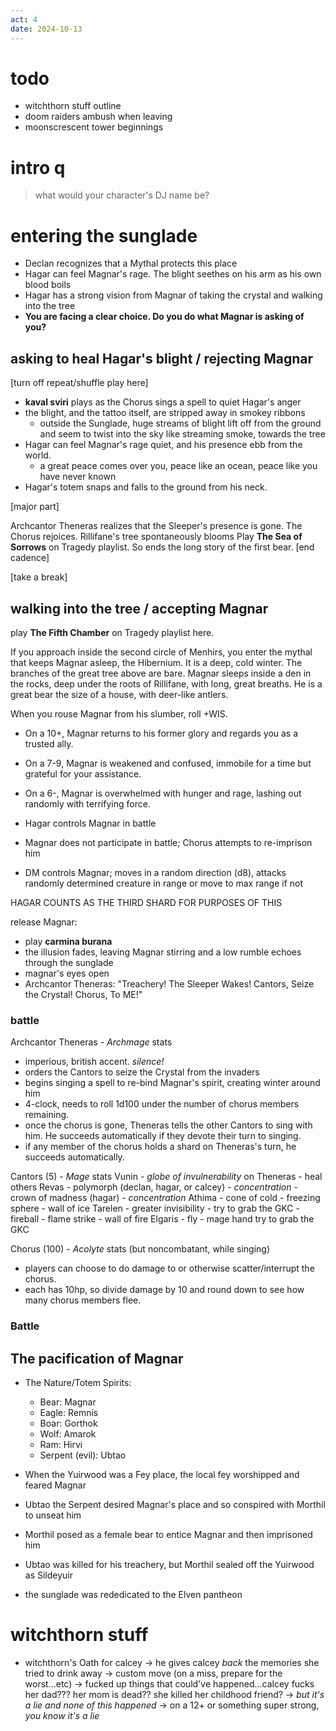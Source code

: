 ```yaml
---
act: 4
date: 2024-10-13
---
```


# todo
- witchthorn stuff outline
- doom raiders ambush when leaving
- moonscrescent tower beginnings

# intro q

> what would your character's DJ name be?

# entering the sunglade

- Declan recognizes that a Mythal protects this place
- Hagar can feel Magnar's rage. The blight seethes on his arm as his own blood boils
- Hagar has a strong vision from Magnar of taking the crystal and walking into the tree
- **You are facing a clear choice. Do you do what Magnar is asking of you?**

## asking to heal Hagar's blight / rejecting Magnar

[turn off repeat/shuffle play here]

- **kaval sviri** plays as the Chorus sings a spell to quiet Hagar's anger
- the blight, and the tattoo itself, are stripped away in smokey ribbons
  - outside the Sunglade, huge streams of blight lift off from the ground and seem to twist into the sky like streaming smoke, towards the tree
- Hagar can feel Magnar's rage quiet, and his presence ebb from the world.
  - a great peace comes over you, peace like an ocean, peace like you have never known
- Hagar's totem snaps and falls to the ground from his neck.

[major part]

Archcantor Theneras realizes that the Sleeper's presence is gone. The Chorus rejoices. 
Rillifane's tree spontaneously blooms
Play **The Sea of Sorrows**  on Tragedy playlist.
So ends the long story of the first bear.  [end cadence]

[take a break]

## walking into the tree / accepting Magnar

play **The Fifth Chamber** on Tragedy playlist here.

If you approach inside the second circle of Menhirs, you enter the mythal that keeps Magnar asleep, the Hibernium. It is a deep, cold winter. The branches of the great tree above are bare. Magnar sleeps inside a den in the rocks, deep under the roots of Rillifane, with long, great breaths. He is a great bear the size of a house, with deer-like antlers.

When you rouse Magnar from his slumber, roll +WIS.

- On a 10+, Magnar returns to his former glory and regards you as a trusted ally.
- On a 7-9, Magnar is weakened and confused, immobile for a time but grateful for your assistance.
- On a 6-, Magnar is overwhelmed with hunger and rage, lashing out randomly with terrifying force.

- Hagar controls Magnar in battle
- Magnar does not participate in battle; Chorus attempts to re-imprison him
- DM controls Magnar; moves in a random direction (d8), attacks randomly determined creature in range or move to max range if not

HAGAR COUNTS AS THE THIRD SHARD FOR PURPOSES OF THIS

release Magnar:
- play **carmina burana**
- the illusion fades, leaving Magnar stirring and a low rumble echoes through the sunglade
- magnar's eyes open
- Archcantor Theneras: "Treachery! The Sleeper Wakes! Cantors, Seize the Crystal! Chorus, To ME!"

### battle

Archcantor Theneras - _Archmage_ stats
- imperious, british accent. *silence!*
- orders the Cantors to seize the Crystal from the invaders
- begins singing a spell to re-bind Magnar's spirit, creating winter around him
- 4-clock, needs to roll 1d100 under the number of chorus members remaining.
- once the chorus is gone, Theneras tells the other Cantors to sing with him. He succeeds automatically if they devote their turn to singing.
- if any member of the chorus holds a shard on Theneras's turn, he succeeds automatically.

Cantors (5) - _Mage_ stats
  Vunin 
    - _globe of invulnerability_ on Theneras
    - heal others
  Revas
    - polymorph (declan, hagar, or calcey) - _concentration_
    - crown of madness (hagar) - _concentration_
  Athima
    - cone of cold
    - freezing sphere
    - wall of ice
  Tarelen
    - greater invisibility
    - try to grab the GKC
    - fireball
    - flame strike
    - wall of fire
  Elgaris
    - fly
    - mage hand try to grab the GKC

Chorus (100) - _Acolyte_ stats (but noncombatant, while singing)
- players can choose to do damage to or otherwise scatter/interrupt the chorus.
- each has 10hp, so divide damage by 10 and round down to see how many chorus members flee.

### Battle

## The pacification of Magnar

- The Nature/Totem Spirits:
  - Bear: Magnar
  - Eagle: Remnis
  - Boar: Gorthok
  - Wolf: Amarok
  - Ram: Hirvi
  - Serpent (evil): Ubtao

- When the Yuirwood was a Fey place, the local fey worshipped and feared Magnar
- Ubtao the Serpent desired Magnar's place and so conspired with Morthil to unseat him
- Morthil posed as a female bear to entice Magnar and then imprisoned him
- Ubtao was killed for his treachery, but Morthil sealed off the Yuirwood as Sildeyuir
- the sunglade was rededicated to the Elven pantheon

# witchthorn stuff

- witchthorn's Oath for calcey
  -> he gives calcey _back_ the memories she tried to drink away
  -> custom move (on a miss, prepare for the worst...etc)
  -> fucked up things that could've happened...calcey fucks her dad??? her mom is dead?? she killed her childhood friend?
  -> _but it's a lie and none of this happened_
  -> on a 12+ or something super strong, _you know it's a lie_
